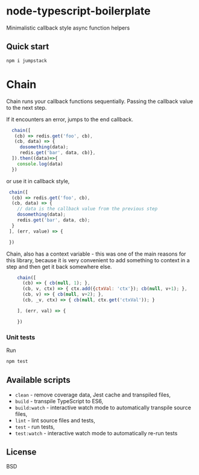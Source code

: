 # node-typescript-boilerplate

Minimalistic callback style async function helpers

## Quick start

```shell
npm i jumpstack
```

Chain
================

Chain runs your callback functions sequentially. Passing the callback value
to the next step.

If it encounters an error, jumps to the end callback.


```javascript
  chain([
   (cb) => redis.get('foo', cb),
   (cb, data) => {
     dosomething(data);
     redis.get('bar', data, cb)},
  ]).then((data)=>{
    console.log(data)
  })
```

or use it in callback style,

```javascript
 chain([
  (cb) => redis.get('foo', cb),
  (cb, data) => {
    // data is the callback value from the previous step
    dosomething(data);
    redis.get('bar', data, cb);
  }
 ], (err, value) => {

 })

```

Chain, also has a context variable - this was one of the main reasons for this
library, because it is very convenient to add something to context in a step
and then get it back somewhere else.

```javascript
    chain([
      (cb) => { cb(null, 1); },
      (cb, v, ctx) => { ctx.add({ctxVal: 'ctx'}); cb(null, v+1); },
      (cb, v) => { cb(null, v+2); },
      (cb, _v, ctx) => { cb(null, ctx.get('ctxVal')); }

    ], (err, val) => {

    })
```


### Unit tests

Run

```bash
npm test
```


## Available scripts

+ `clean` - remove coverage data, Jest cache and transpiled files,
+ `build` - transpile TypeScript to ES6,
+ `build:watch` - interactive watch mode to automatically transpile source files,
+ `lint` - lint source files and tests,
+ `test` - run tests,
+ `test:watch` - interactive watch mode to automatically re-run tests

## License
BSD
